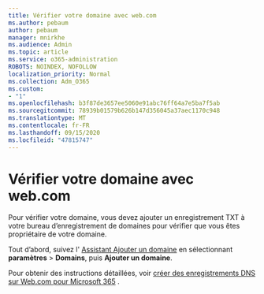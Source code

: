 ```yaml
---
title: Vérifier votre domaine avec web.com
ms.author: pebaum
author: pebaum
manager: mnirkhe
ms.audience: Admin
ms.topic: article
ms.service: o365-administration
ROBOTS: NOINDEX, NOFOLLOW
localization_priority: Normal
ms.collection: Adm_O365
ms.custom:
- "1"
ms.openlocfilehash: b3f87de3657ee5060e91abc76ff64a7e5ba7f5ab
ms.sourcegitcommit: 78939b01579b626b147d356045a37aec1170c948
ms.translationtype: MT
ms.contentlocale: fr-FR
ms.lasthandoff: 09/15/2020
ms.locfileid: "47815747"
---
```

# <a name="verify-your-domain-with-webcom"></a>Vérifier votre domaine avec web.com

Pour vérifier votre domaine, vous devez ajouter un enregistrement TXT à votre bureau d’enregistrement de domaines pour vérifier que vous êtes propriétaire de votre domaine. 

Tout d’abord, suivez l' [Assistant Ajouter un domaine](https://admin.microsoft.com/Adminportal#/Domains) en sélectionnant **paramètres** \> **Domains**, puis **Ajouter un domaine**.
  
Pour obtenir des instructions détaillées, voir [créer des enregistrements DNS sur Web.com pour Microsoft 365](https://docs.microsoft.com/microsoft-365/admin/dns/create-dns-records-at-web-com) .